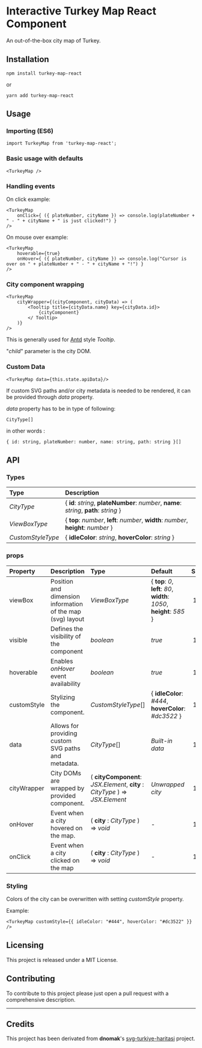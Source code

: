 # Interactive Turkey Map React Component

An out-of-the-box city map of Turkey.

## Installation

```
npm install turkey-map-react
```

or

```
yarn add turkey-map-react
```

## Usage

### Importing (ES6)

```
import TurkeyMap from 'turkey-map-react';
```

### Basic usage with defaults
```
<TurkeyMap />
```

### Handling events
On click example:
```
<TurkeyMap 
    onClick={ ({ plateNumber, cityName }) => console.log(plateNumber + " - " + cityName + " is just clicked!") } 
/>
```

On mouse over example:
```
<TurkeyMap 
    hoverable={true}
    onHover={ ({ plateNumber, cityName }) => console.log("Cursor is over on " + plateNumber + " - " + cityName + "!") } 
/>
```
### City component wrapping
```
<TurkeyMap
    cityWrapper={(cityComponent, cityData) => ( 
        <Tooltip title={cityData.name} key={cityData.id}> 
            {cityComponent} 
        </ Tooltip> 
    )}
/>
```
This is generally used for [Antd](https://ant.design/components/tooltip/) style *Tooltip*. 

"*child*" parameter is the city DOM.

### Custom Data
```
<TurkeyMap data={this.state.apiData}/>
```
If custom SVG paths and/or city metadata is needed to be rendered, it can be provided through *data* property.

*data* property has to be in type of following:
```
CityType[] 
```
in other words : 
```
{ id: string, plateNumber: number, name: string, path: string }[]
```

## API

### Types
| Type              | Description                                                                             |
| :---------------- | :-------------------------------------------------------------------------------------- |
| *CityType*        | { **id**: *string*, **plateNumber**: *number*, **name**: *string*, **path**: *string* } |
| *ViewBoxType*     | { **top**: *number*, **left**: *number*, **width**: *number*, **height**: *number* }    |
| *CustomStyleType* | { **idleColor**: *string*, **hoverColor**: *string* }                                   |

### props

| Property    | Description                                                | Type                                                                         | Default                                                                | Since |
| :---------- | :--------------------------------------------------------- | :--------------------------------------------------------------------------- | :--------------------------------------------------------------------- | ----: |
| viewBox     | Position and dimension information of the map (svg) layout | *ViewBoxType*                                                                | { **top**: *0*, **left**: *80*, **width**: *1050*, **height**: *585* } | 1.0.0 |
| visible     | Defines the visibility of the component                    | *boolean*                                                                    | *true*                                                                 | 1.0.0 |
| hoverable   | Enables *onHover* event availability                       | *boolean*                                                                    | *true*                                                                 | 1.0.0 |
| customStyle | Stylizing the component.                                   | *CustomStyleType*[]                                                          | { **idleColor**: *#444*, **hoverColor**: *#dc3522* }                   | 1.0.0 |
| data        | Allows for providing custom SVG paths and metadata.        | *CityType*[]                                                                 | *Built-in data*                                                        | 1.0.0 |
| cityWrapper | City DOMs are wrapped by provided component.               | ( **cityComponent**: *JSX.Element*, **city** : *CityType* ) => *JSX.Element* | *Unwrapped city*                                                       | 1.0.0 |
| onHover     | Event when a city hovered on the map.                      | ( **city** : *CityType* ) => *void*                                          | -                                                                      | 1.0.0 |
| onClick     | Event when a city clicked on the map                       | ( **city** : *CityType* ) => *void*                                          | -                                                                      | 1.0.0 |

### Styling
Colors of the city can be overwritten with setting *customStyle* property.

Example:
```
<TurkeyMap customStyle={{ idleColor: "#444", hoverColor: "#dc3522" }} />
```

## Licensing
This project is released under a MIT License.

## Contributing
To contribute to this project please just open a pull request with a comprehensive description.

---
## Credits

This project has been derivated from **dnomak**'s [svg-turkiye-haritasi][dnomak-link] project. 

[dnomak-link]:https://github.com/dnomak/svg-turkiye-haritasi